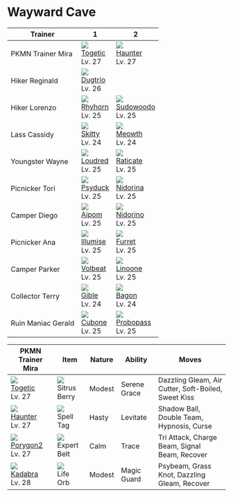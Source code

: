 # Wayward Cave

Trainer            | 1                                   | 2                                   
---                | ---                                 | ---                                 
PKMN Trainer Mira  | ![][176]<br> [Togetic]<br> Lv. 27   | ![][093]<br> [Haunter]<br> Lv. 27   | ![][233]<br> [Porygon2]<br> Lv. 27  | ![][064]<br> [Kadabra]<br> Lv. 28   
Hiker Reginald     | ![][051]<br> [Dugtrio]<br> Lv. 26   
Hiker Lorenzo      | ![][111]<br> [Rhyhorn]<br> Lv. 25   | ![][185]<br> [Sudowoodo]<br> Lv. 25 
Lass Cassidy       | ![][300]<br> [Skitty]<br> Lv. 24    | ![][052]<br> [Meowth]<br> Lv. 24    | ![][133]<br> [Eevee]<br> Lv. 24     
Youngster Wayne    | ![][294]<br> [Loudred]<br> Lv. 25   | ![][020]<br> [Raticate]<br> Lv. 25  
Picnicker Tori     | ![][054]<br> [Psyduck]<br> Lv. 25   | ![][030]<br> [Nidorina]<br> Lv. 25  
Camper Diego       | ![][190]<br> [Aipom]<br> Lv. 25     | ![][033]<br> [Nidorino]<br> Lv. 25  
Picnicker Ana      | ![][314]<br> [Illumise]<br> Lv. 25  | ![][162]<br> [Furret]<br> Lv. 25    
Camper Parker      | ![][313]<br> [Volbeat]<br> Lv. 25   | ![][264]<br> [Linoone]<br> Lv. 25   
Collector Terry    | ![][443]<br> [Gible]<br> Lv. 24     | ![][371]<br> [Bagon]<br> Lv. 24     | ![][444]<br> [Gabite]<br> Lv. 24    
Ruin Maniac Gerald | ![][104]<br> [Cubone]<br> Lv. 25    | ![][476]<br> [Probopass]<br> Lv. 25 

PKMN Trainer Mira                  | Item                               | Nature | Ability      | Moves                                              
---                                | ---                                | ---    | ---          | ---                                                
![][176]<br> [Togetic]<br> Lv. 27  | ![][sitrus-berry]<br> Sitrus Berry | Modest | Serene Grace | Dazzling Gleam, Air Cutter, Soft-Boiled, Sweet Kiss
![][093]<br> [Haunter]<br> Lv. 27  | ![][spell-tag]<br> Spell Tag       | Hasty  | Levitate     | Shadow Ball, Double Team, Hypnosis, Curse          
![][233]<br> [Porygon2]<br> Lv. 27 | ![][expert-belt]<br> Expert Belt   | Calm   | Trace        | Tri Attack, Charge Beam, Signal Beam, Recover      
![][064]<br> [Kadabra]<br> Lv. 28  | ![][life-orb]<br> Life Orb         | Modest | Magic Guard  | Psybeam, Grass Knot, Dazzling Gleam, Recover       


[Raticate]: /pokemon_changes/020/
[Nidorina]: /pokemon_changes/030/
[Nidorino]: /pokemon_changes/033/
[Dugtrio]: /pokemon_changes/051/
[Meowth]: /pokemon_changes/052/
[Psyduck]: /pokemon_changes/054/
[Kadabra]: /pokemon_changes/064/
[Haunter]: /pokemon_changes/093/
[Cubone]: /pokemon_changes/104/
[Rhyhorn]: /pokemon_changes/111/
[Eevee]: /pokemon_changes/133/
[Furret]: /pokemon_changes/162/
[Togetic]: /pokemon_changes/176/
[Sudowoodo]: /pokemon_changes/185/
[Aipom]: /pokemon_changes/190/
[Porygon2]: /pokemon_changes/233/
[Linoone]: /pokemon_changes/264/
[Loudred]: /pokemon_changes/294/
[Skitty]: /pokemon_changes/300/
[Volbeat]: /pokemon_changes/313/
[Illumise]: /pokemon_changes/314/
[Bagon]: /pokemon_changes/371/
[Gible]: /pokemon_changes/443/
[Gabite]: /pokemon_changes/444/
[Probopass]: /pokemon_changes/476/
[expert-belt]: /img/items/expert-belt.png
[life-orb]: /img/items/life-orb.png
[sitrus-berry]: /img/items/sitrus-berry.png
[spell-tag]: /img/items/spell-tag.png
[020]: /img/pokemon/020.png
[030]: /img/pokemon/030.png
[033]: /img/pokemon/033.png
[051]: /img/pokemon/051.png
[052]: /img/pokemon/052.png
[054]: /img/pokemon/054.png
[064]: /img/pokemon/064.png
[093]: /img/pokemon/093.png
[104]: /img/pokemon/104.png
[111]: /img/pokemon/111.png
[133]: /img/pokemon/133.png
[162]: /img/pokemon/162.png
[176]: /img/pokemon/176.png
[185]: /img/pokemon/185.png
[190]: /img/pokemon/190.png
[233]: /img/pokemon/233.png
[264]: /img/pokemon/264.png
[294]: /img/pokemon/294.png
[300]: /img/pokemon/300.png
[313]: /img/pokemon/313.png
[314]: /img/pokemon/314.png
[371]: /img/pokemon/371.png
[443]: /img/pokemon/443.png
[444]: /img/pokemon/444.png
[476]: /img/pokemon/476.png
